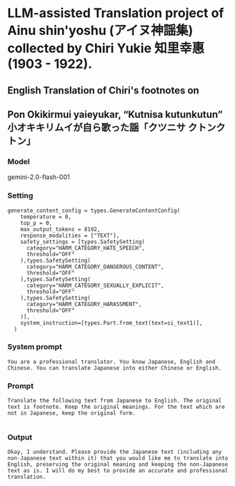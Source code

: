# LLM-assisted Translation project of Ainu shin'yoshu (アイヌ神謡集) collected by Chiri Yukie 知里幸惠 (1903 - 1922).

## English Translation of Chiri's footnotes on

## Pon Okikirmui yaieyukar, “Kutnisa kutunkutun” 小オキキリムイが自ら歌った謡「クツニサ クトンクトン」

### Model
gemini-2.0-flash-001

### Setting
```
generate_content_config = types.GenerateContentConfig(
    temperature = 0,
    top_p = 0,
    max_output_tokens = 8192,
    response_modalities = ["TEXT"],
    safety_settings = [types.SafetySetting(
      category="HARM_CATEGORY_HATE_SPEECH",
      threshold="OFF"
    ),types.SafetySetting(
      category="HARM_CATEGORY_DANGEROUS_CONTENT",
      threshold="OFF"
    ),types.SafetySetting(
      category="HARM_CATEGORY_SEXUALLY_EXPLICIT",
      threshold="OFF"
    ),types.SafetySetting(
      category="HARM_CATEGORY_HARASSMENT",
      threshold="OFF"
    )],
    system_instruction=[types.Part.from_text(text=si_text1)],
  )
```

### System prompt
```
You are a professional translator. You know Japanese, English and Chinese. You can translate Japanese into either Chinese or English.
```

### Prompt
```
Translate the following text from Japanese to English. The original text is footnote. Keep the original meanings. For the text which are not in Japanese, keep the original form.


```

### Output
```
Okay, I understand. Please provide the Japanese text (including any non-Japanese text within it) that you would like me to translate into English, preserving the original meaning and keeping the non-Japanese text as is. I will do my best to provide an accurate and professional translation.

```